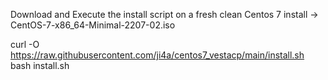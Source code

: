 Download and Execute the install script on a fresh clean Centos 7 install -> CentOS-7-x86_64-Minimal-2207-02.iso

curl -O https://raw.githubusercontent.com/ji4a/centos7_vestacp/main/install.sh
bash install.sh
